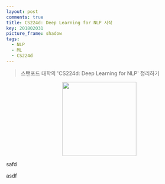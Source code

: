 ```yaml
---
layout: post
comments: true
title: CS224d: Deep Learning for NLP 시작
key: 201802031
picture_frame: shadow
tags:
  - NLP
  - ML
  - CS224d
---
```


> 스탠포드 대학의 'CS224d: Deep Learning for NLP' 정리하기

<p style="text-align:center"><img src="https://raw.githubusercontent.com/q0115643/my_blog/master/images/cs224d-title.png" width="200" height="200" /></p>

safd
<!--more-->
asdf